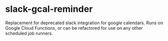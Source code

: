 # slack-gcal-reminder
Replacement for deprecated slack integration for google calendars.
Runs on Google Cloud Functions, or can be refactored for use on any other scheduled job runners.
